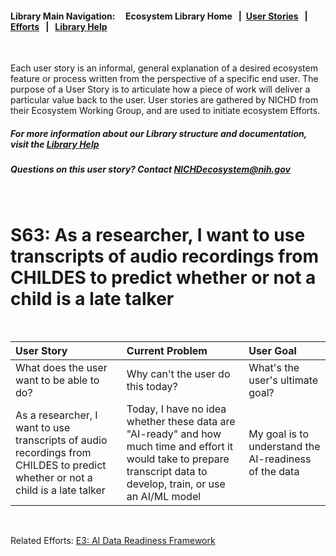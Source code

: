 #### Library Main Navigation: &nbsp; &nbsp;  <b> Ecosystem Library Home </b> &nbsp; | &nbsp;[User Stories](https://github.com/NIH-NICHD-Ecosystem/UserStories/blob/main/README.md) &nbsp; | &nbsp; [Efforts](https://github.com/NIH-NICHD-Ecosystem/Efforts/blob/main/README.md) &nbsp; | &nbsp; [Library Help](https://github.com/NIH-NICHD-Ecosystem/LibraryHelp/blob/main/README.md)

</br>

Each user story is an informal, general explanation of a desired ecosystem feature or process written from the perspective of a specific end user. The purpose of a User Story is to articulate how a piece of work will deliver a particular value back to the user. User stories are gathered by NICHD from their Ecosystem Working Group, and are used to initiate ecosystem Efforts. 

##### For more information about our Library structure and documentation, visit the [Library Help](https://github.com/NIH-NICHD-Ecosystem/LibraryHelp/blob/main/README.md) 
##### Questions on this user story? Contact [NICHDecosystem@nih.gov](mailto:NICHDecosystem@nih.gov?subject=Ecosystem_Library)
<br>

# S63: As a researcher, I want to use transcripts of audio recordings from CHILDES to predict whether or not a child is a late talker  

<br>

| User Story | Current Problem | User Goal
| :------------- | :------------ | :------------ |
| What does the user want to be able to do? | Why can't the user do this today? | What's the user's ultimate goal?
| As a researcher, I want to use transcripts of audio recordings from CHILDES to predict whether or not a child is a late talker | Today, I have no idea whether these data are "AI-ready" and how much time and effort it would take to prepare transcript data to develop, train, or use an AI/ML model | My goal is to understand the AI-readiness of the data
<br>

Related Efforts: [E3: AI Data Readiness Framework](https://github.com/NIH-NICHD-Ecosystem/AI-Data-Readiness-Framework/blob/main/README.md) 


<br>
